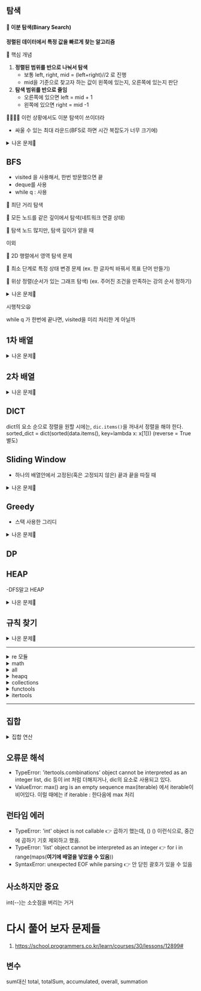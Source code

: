 ## 탐색

#### 🚀 이분 탐색(Binary Search)

 **정렬된 데이터에서 특정 값을 빠르게 찾는 알고리즘**
 
 
 📌 핵심 개념
 
1. **정렬된 범위를 반으로 나눠서 탐색**
   - 보통 left, right, mid = (left+right)//2 로 진행
   - mid을 기준으로 찾고자 하는 값이 왼쪽에 있는지, 오른쪽에 있는지 판단
2. **탐색 범위를 반으로 줄임**
   - 오른쪽에 있으면 left = mid + 1
   - 왼쪽에 있으면 right = mid -1
     
👩‍👩‍👧‍👧 이런 상황에서도 이분 탐색이 쓰이더라

- 싸울 수 있는 최대 라운드(BFS로 하면 시간 복잡도가 너무 크기에)

<details>
  <summary>나온 문제🔦</summary>
  
<https://school.programmers.co.kr/learn/courses/30/lessons/142085>
</details>


## BFS

 - visited 을 사용해서, 한번 방문했으면 끝
 - deque를 사용
 - while q : 사용


🥇 최단 거리 탐색

🥇 모든 노드를 같은 깊이에서 탐색(네트워크 연결 상태)

🥇 탐색 노드 많지만, 탐색 깊이가 얕을 때 

이외

🥈 2D 행렬에서 영역 탐색 문제

🥈 최소 단계로 특정 상태 변경 문제 (ex. 한 글자씩 바꿔서 목표 단어 만들기)

🥈 위상 정렬(순서가 있는 그래프 탐색) (ex. 주어진 조건을 만족하는 강의 순서 정하기)
<details>
  <summary>나온 문제🔦</summary>
  
<https://school.programmers.co.kr/learn/courses/30/lessons/154540>
<https://school.programmers.co.kr/learn/courses/30/lessons/159993>
</details>

시행착오😫

while q 가 한번에 끝나면, visited을 미리 처리한 게 아닐까 
## 1차 배열

<details>
  <summary>나온 문제🔦</summary>
  
<https://school.programmers.co.kr/learn/courses/30/lessons/92341>
</details>

## 2차 배열

<details>
  <summary>나온 문제🔦</summary>
  
<https://school.programmers.co.kr/learn/courses/30/lessons/17679>
</details>

## DICT

dict의 요소 순으로 정렬을 원할 시에는, `dic.items()`을 꺼내서 정렬을 해야 한다.
sorted_dict = dict(sorted(data.items(), key=lambda x: x[1])) (reverse = True 별도)

## Sliding Window

- 하나의 배열안에서 고정된(혹은 고정되지 않은) 끝과 끝을 따질 때

<details>
  <summary>나온 문제🔦</summary>
  
</details>

## Greedy

- 스택 사용한 그리디

<details>
  <summary>나온 문제🔦</summary>
  
<https://school.programmers.co.kr/learn/courses/30/lessons/42883#>
</details>

## DP

## HEAP
-DFS말고 HEAP
<details>
  <summary>나온 문제🔦</summary>
  
<https://school.programmers.co.kr/learn/courses/30/lessons/142085>
</details>

## 규칙 찾기

<details>
  <summary>나온 문제🔦</summary>
  
<https://school.programmers.co.kr/learn/courses/30/lessons/12899#>
</details>

-----

<details>
<summary> re 모듈 </summary>

 1. `re.**match**(pattern, string)` : 문자열의 시작 부분이 패턴과 일치하는지 확인
 2. `re.**search**(pattern, string)` : 문자열 **어디든** 패턴과 일치하는 부분이 있는지 확인
 3. `re.**findall**(pattern, string)` : 패턴과 **일치하는 모든 부분을 LIST으로 반환**
 4. `re.**finditer**(pattern, string)` : 패턴과 일치하는 부분을 iterator로 반환
 5. `re.**sub**(pattern, repl, string)` : 패턴과 일치하는 부분을 `repl`로 치환
 6. `re.**split**(pattern, string)` : 패턴을 기준으로 문자열을 **분할하여 LIST로 반환**

기본적으로 사용하는 건 : **s = re.search(r"\d{4}-\d{2}-\d{2}", text)**

#### 메타 문자

1. 숫자 관련
 - `\d` → 숫자 (0~9)
   예: \d+ → "2025년"에서 2025만 매칭됨
 - `\D` → 숫자가 아닌 문자
   예: \D+ → "2025년"에서 년만 매칭됨

2. 문자 관련
 - `\w` → 문자 + 숫자 + _(언더스코어)
   [a-zA-Z_]와 같음,
   예 : \w+ → "Hello_123!"에서 "Hello_123" 매칭됨
 - `\W` → \w가 아닌 문자(공백, 특수 문자 등)
   예 : \w+ → "Hello_123!"에서 "!" 매칭됨

3. 공백
 - `\s` → 공백
 - `\S` → 공백이 아닌 문자

4. 기타 특수 문자

   문장 : text = "I love cats and categories."
   
- `\.` → 아무 문자
  예 : "a.c" 에서 "abc", "a#c" 매칭
- `^` → 문자열 시작
  예 : ^Hello 에서 "Hello world"에서만 매칭
- `$` → 문자열 끝
  예 : World$ 에서 "Hello World"에서만 매칭
- `\b` → 단어 경계
  예 : \bcat\b 에서 cat은 매칭되지만 category는 매칭 안


<details>
  <summary>나온 문제🔦</summary>
  <https://school.programmers.co.kr/learn/courses/30/lessons/67257>
</details>

</details>

<details>
 <summary> math</summary>
 -factorial
</details>
<details>
<summary> all </summary>
  
`all()` 함수는 반복 가능한 (iterable) 객체의 모든 요소가 True인지 확인하는 함수

- 모든 요소가 `True` => `True` 반환
- 하나라도 `False` => `False` 반환
- 빈 리스트 => `True` 반환

all(조건문 for --)
all(num % 2 == 0 for num in numbers) 
all(num % 2 for num in numbers) 하면 완전 다른 느낌
0만 False, 나머지 숫자는 True를 의미하기에, 

all(num % 2 == 0 for num in numbers) => numbers 배열의 모든 숫자가 짝수이어야지, True
all(num % 2 for num in numbers) => numbers 배열의 모든 숫자가 홀수이어야지 , True
</details>
<details>
<summary> heapq</summary>
<details>
  <summary>나온 문제🔦</summary>
  
<https://school.programmers.co.kr/learn/courses/30/lessons/155651>
</details>

</details>


<details>
<summary> collections </summary>

1. counter
- `most_common()`  → 가장 흔한 값 하나가 아닌, count가 많은 순으로 set으로 반환
- `update()` → 개수 추가
- `subtract()` → 개수 빼기
- `del counter['p']`  → 'p' 제거


<details>
  <summary>나온 문제🔦</summary>
  
<https://school.programmers.co.kr/learn/courses/30/lessons/152996>
<https://school.programmers.co.kr/learn/courses/30/lessons/72411>
</details>

</details>

<details>
<summary> functools </summary>
  
1. cmp_to_key
res = sorted(기존 함수, key = `cmp_to*key`(비교 함수) )
비교함수 (a, b ) < 0 -> a가 b보다 앞에, 그대로 유지
비교함수 (a, b ) == 0 -> 두 값의 순서 유지
##### (양수)비교함수 (a, b ) > 0 -> b가 a보다 앞에, 순서 바꾸기

|장점|담점|
|---|---|
|비교 함수 사용 가능|비교 연산 여러번 수행, 성능 떨어짐|
|복잡한 정렬 기준이 있을 때| key를 직접 사용하는게 효율적|
|sorted, min, max 사용 가능 | |

2. reduce
reduce(함수, 반복가능한_객체, 초기값)  # 초기값은 선택사항
`함수`는 두개의 값을 받아서 하나로 줄이는 연산을 수행하는 함수(ex : gcd, min, max)
-> list에서 최대공약수를 구하거나 최소공배수를 구할 때 사용할 수 있음.


<details>
  <summary>나온 문제🔦</summary>
<https://school.programmers.co.kr/learn/courses/30/lessons/42746#> - cmp_to_key
<https://school.programmers.co.kr/learn/courses/30/lessons/135807> - reduce
</details>
  
</details>

<details>
<summary> itertools  </summary>
  

1. Permutations
  `Permutationns(대상 집합, 몇개 선정)`

<details>
  <summary>나온 문제🔦</summary>
<https://school.programmers.co.kr/learn/courses/30/lessons/42839#>
</details>

2. chain
  여러개의 리터러블을 하나의 리터러블로 연결해주는 기능

**새로운 리스트를 생성하는게 아니라, 순차적으로 리스트를 참조하는 것이므로, 공간 효율성이 좋다.**
( + 로 연결하는 것보다 효율적이다.)


<details>
  <summary>나온 문제🔦</summary>
<https://school.programmers.co.kr/learn/courses/30/lessons/68645>
</details>
</details>

------

## 집합

<details>
  <summary> 집합 연산</summary>
 합집합 = |

<details>
  <summary>나온 문제🔦</summary>
 <https://school.programmers.co.kr/learn/courses/30/lessons/42839#>
</details>

`교집합` = &
- 중복된 것 없애기 위해서 사용

<details>
  <summary>나온 문제🔦</summary>
<https://school.programmers.co.kr/learn/courses/30/lessons/42862#>
</details>
</details>

## 오류문 해석
- TypeError: 'itertools.combinations' object cannot be interpreted as an integer
  list, dic 등이 int 처럼 더해지거나, dic의 요소로 사용되고 있다.
- ValueError: max() arg is an empty sequence
  max(iterable) 에서 iterable이 비어있다. 이럴 때에는 if iterable : 한다음에 max 처리

## 런타임 에러

- TypeError: 'int' object is not callable 👉 곱하기 했는데, () () 이런식으로, 중간에 곱하기 기호 제외하고 했음.
- TypeError: 'list' object cannot be interpreted as an integer 👉 for i in range(maps(**여기에 배열을 넣었을 수 있음**)) 
- SyntaxError: unexpected EOF while parsing 👉 안 닫힌 괄호가 있을 수 있음
## 사소하지만 중요

int(--)는 소숫점을 버리는 거거

# 다시 풀어 보자 문제들
1. https://school.programmers.co.kr/learn/courses/30/lessons/12899#

## 변수

sum대신 total, totalSum, accumulated, overall, summation

